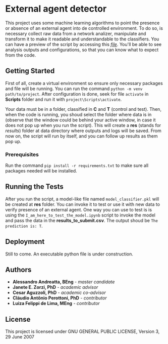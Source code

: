 # External agent detector

This project uses some machine learning algorithms to point the presence or absence of an external agent into de controlled environment.
To do so, is necessary collect raw data from a network analizer, manipulate and transform it to make it readable and understandable to the classifiers.
You can have a preview of the script by accessing this *[file](analysis_script.md)*. You'll be able to see analysis outputs and configurations, so that you can know what to expect from the code.

## Getting Started

First of all, create a virtual environment so ensure only necessary packages and file will be running.
You can run the command `python -m venv path/to/project`. After configuration is done, seek for file `activate` in **Scripts** folder and run it with `project\Scripts\activate`.

Your data must be in a folder, classified in **C** and **T** (control and test).
Then, when the code is running, you shoud select the folder where data is in (observe that the window could be behind your active window, in case it does not pop up when you run the script).
This will create a **res** (stands for *results*) folder at data directory where outputs and logs will be saved.
From now on, the script will run by itself, and you can follow up results as them pop up.

### Prerequisites

Run the command `pip install -r requirements.txt` to make sure all packages needed will be installed.


## Running the Tests

After you run the script, a model-like file named `model_classifier.pkl` will be created at **res** folder. 
You can invoke it to test or use it with new data to verify presence of an external agent.
One way you can use to test is is using the `I_am_here_to_test_the_model.ipynb` script to invoke the model and pass the data in the **results_to_submit.csv**. The output shoud be `The prediction is: T`.

## Deployment

Still to come. An executable python file is under construction.


## Authors

* **Alessandro Andreatta, BEng** - *master candidate*
* **Janete E. Zorzi, PhD** - *academic advisor*
* **Cesar Aguzzoli, PhD** - *academic co-advisor*
* **Cláudio Antônio Perottoni, PhD** - *contributor*
* **Luiza Felippi de Lima, MEng** - *contributor*


## License

This project is licensed under GNU GENERAL PUBLIC LICENSE, Version 3, 29 June 2007
